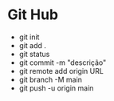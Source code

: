 # Git Hub

- git init
- git add .
- git status
- git commit -m "descrição"
- git remote add origin URL
- git branch -M main
- git push -u origin main